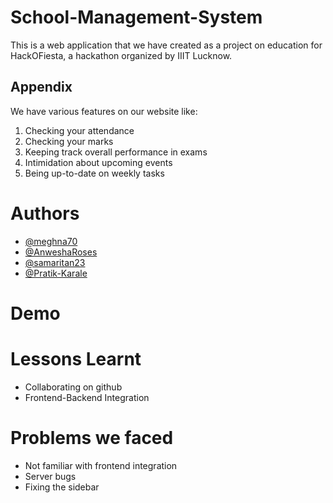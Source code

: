# School-Management-System
This is a web application that we have created as a project on education for HackOFiesta, a hackathon organized by IIIT Lucknow.

## Appendix
We have various features on our website like:

1. Checking your attendance
2. Checking your marks
3. Keeping track overall performance in exams
4. Intimidation about upcoming events
5. Being up-to-date on weekly tasks

# Authors
* [@meghna70](https://github.com/meghna70)
* [@AnweshaRoses](https://github.com/AnweshaRoses)
* [@samaritan23](https://github.com/samaritan23)
* [@Pratik-Karale](https://github.com/Pratik-Karale)

# Demo

# Lessons Learnt
* Collaborating on github
* Frontend-Backend Integration

# Problems we faced
* Not familiar with frontend integration
* Server bugs
* Fixing the sidebar
